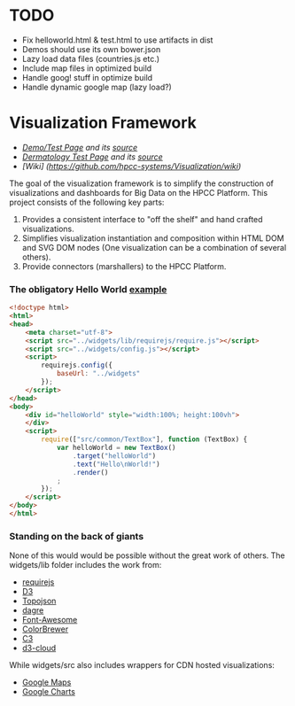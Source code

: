 # TODO

* Fix helloworld.html & test.html to use artifacts in dist
* Demos should use its own bower.json
* Lazy load data files (countries.js etc.)
* Include map files in optimized build
* Handle goog! stuff in optimize build
* Handle dynamic google map (lazy load?)

# Visualization Framework 
* _[Demo/Test Page](http://rawgit.com/hpcc-systems/Visualization/master/demos/test.html) and its [source](https://github.com/hpcc-systems/Visualization/blob/master/demos/test.html)_
* _[Dermatology Test Page](http://rawgit.com/hpcc-systems/Visualization/master/demos/dermatology.html) and its [source](https://github.com/hpcc-systems/Visualization/blob/master/demos/dermatology.html)_
* _[Wiki] (https://github.com/hpcc-systems/Visualization/wiki)_

The goal of the visualization framework is to simplify the construction of visualizations and dashboards for Big Data on the HPCC Platform.  This project consists of the following key parts:

1. Provides a consistent interface to "off the shelf" and hand crafted visualizations.
2. Simplifies visualization instantiation and composition within HTML DOM and SVG DOM nodes (One visualization can be a combination of several others).
3. Provide connectors (marshallers) to the HPCC Platform.

### The obligatory Hello World [example](http://rawgit.com/hpcc-systems/Visualization/master/demos/HelloWorld.html)
```html
﻿<!doctype html>
<html>
<head>
    <meta charset="utf-8">
    <script src="../widgets/lib/requirejs/require.js"></script>
    <script src="../widgets/config.js"></script>
    <script>
        requirejs.config({
            baseUrl: "../widgets"
        });
    </script>
</head>
<body>
    <div id="helloWorld" style="width:100%; height:100vh">
    </div>
    <script>
        require(["src/common/TextBox"], function (TextBox) {
            var helloWorld = new TextBox()
                .target("helloWorld")
                .text("Hello\nWorld!")
                .render()
            ;
        });
    </script>
</body>
</html>
```

### Standing on the back of giants 
None of this would would be possible without the great work of others.  The widgets/lib folder includes the work from:
* [requirejs](http://requirejs.org/)
* [D3](http://d3js.org/)
* [Topojson](https://github.com/mbostock/topojson)
* [dagre](https://github.com/cpettitt/dagre)
* [Font-Awesome](http://fortawesome.github.io/Font-Awesome/) 
* [ColorBrewer](http://colorbrewer2.org/)
* [C3](http://c3js.org/)
* [d3-cloud](https://github.com/jasondavies/d3-cloud)

While widgets/src also includes wrappers for CDN hosted visualizations:
* [Google Maps](https://developers.google.com/maps/)
* [Google Charts](https://developers.google.com/chart/)

